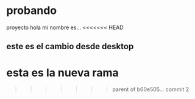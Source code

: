 # probando
proyecto
hola mi nombre es...
<<<<<<< HEAD

este es el cambio desde desktop
----
esta es la nueva rama
=======
>>>>>>> parent of b60e505... commit 2
